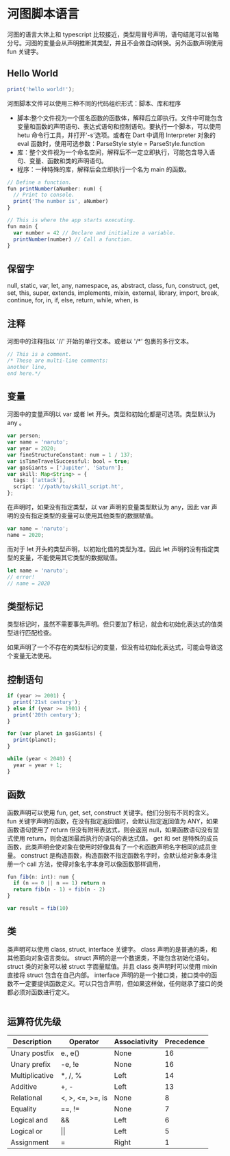 # 河图脚本语言

河图的语言大体上和 typescript 比较接近，类型用冒号声明，语句结尾可以省略分号。河图的变量会从声明推断其类型，并且不会做自动转换。另外函数声明使用 fun 关键字。

## Hello World

```typescript
print('hello world!');
```

河图脚本文件可以使用三种不同的代码组织形式：脚本、库和程序

- 脚本:整个文件视为一个匿名函数的函数体，解释后立即执行。文件中可能包含变量和函数的声明语句、表达式语句和控制语句。要执行一个脚本，可以使用 hetu 命令行工具，并打开'-s'选项。或者在 Dart 中调用 Interpreter 对象的 eval 函数时，使用可选参数：ParseStyle style = ParseStyle.function
- 库：整个文件视为一个命名空间，解释后不一定立即执行，可能包含导入语句、变量、函数和类的声明语句。
- 程序：一种特殊的库，解释后会立即执行一个名为 main 的函数。

```typescript
// Define a function.
fun printNumber(aNumber: num) {
  // Print to console.
  print('The number is', aNumber)
}

// This is where the app starts executing.
fun main {
  var number = 42 // Declare and initialize a variable.
  printNumber(number) // Call a function.
}
```

## 保留字

null, static, var, let, any, namespace, as, abstract, class, fun, construct, get, set, this, super, extends, implements, mixin, external, library, import, break, continue, for, in, if, else, return, while, when, is

## 注释

河图中的注释指以 '//' 开始的单行文本。或者以 '/\*' 包裹的多行文本。

```typescript
// This is a comment.
/* These are multi-line comments:
another line,
end here.*/
```

## 变量

河图中的变量声明以 var 或者 let 开头。类型和初始化都是可选项。类型默认为 any 。

```typescript
var person;
var name = 'naruto';
var year = 2020;
var fineStructureConstant: num = 1 / 137;
var isTimeTravelSuccessful: bool = true;
var gasGiants = ['Jupiter', 'Saturn'];
var skill: Map<String> = {
  tags: ['attack'],
  script: '//path/to/skill_script.ht',
};
```

在声明时，如果没有指定类型，以 var 声明的变量类型默认为 any，因此 var 声明的没有指定类型的变量可以使用其他类型的数据赋值。

```typescript
var name = 'naruto';
name = 2020;
```

而对于 let 开头的类型声明，以初始化值的类型为准。因此 let 声明的没有指定类型的变量，不能使用其它类型的数据赋值。

```typescript
let name = 'naruto';
// error!
// name = 2020
```

## 类型标记

类型标记时，虽然不需要事先声明。但只要加了标记，就会和初始化表达式的值类型进行匹配检查。

如果声明了一个不存在的类型标记的变量，但没有给初始化表达式，可能会导致这个变量无法使用。

## 控制语句

```typescript
if (year >= 2001) {
  print('21st century');
} else if (year >= 1901) {
  print('20th century');
}

for (var planet in gasGiants) {
  print(planet);
}

while (year < 2040) {
  year = year + 1;
}
```

## 函数

函数声明可以使用 fun, get, set, construct 关键字。他们分别有不同的含义。
fun 关键字声明的函数，在没有指定返回值时，会默认指定返回值为 ANY，如果函数语句使用了 return 但没有附带表达式，则会返回 null，如果函数语句没有显式使用 return，则会返回最后执行的语句的表达式值。
get 和 set 是特殊的成员函数，此类声明会使对象在使用时好像具有了一个和函数声明名字相同的成员变量。
construct 是构造函数，构造函数不指定函数名字时，会默认给对象本身注册一个 call 方法，使得对象名字本身可以像函数那样调用，

```typescript
fun fib(n: int): num {
  if (n == 0 || n == 1) return n
  return fib(n - 1) + fib(n - 2)
}

var result = fib(10)
```

## 类

类声明可以使用 class, struct, interface 关键字。
class 声明的是普通的类，和其他面向对象语言类似。
struct 声明的是一个数据类，不能包含初始化语句。struct 类的对象可以被 struct 字面量赋值。并且 class 类声明时可以使用 mixin 直接将 struct 包含在自己内部。
interface 声明的是一个接口类，接口类中的函数不一定要提供函数定义。可以只包含声明，但如果这样做，任何继承了接口的类都必须对函数进行定义。

```typescript

```

## 运算符优先级

| Description    | Operator         | Associativity | Precedence |
| -------------- | ---------------- | ------------- | ---------- |
| Unary postfix  | e., e()          | None          | 16         |
| Unary prefix   | -e, !e           | None          | 16         |
| Multiplicative | \*, /, %         | Left          | 14         |
| Additive       | +, -             | Left          | 13         |
| Relational     | <, >, <=, >=, is | None          | 8          |
| Equality       | ==, !=           | None          | 7          |
| Logical and    | &&               | Left          | 6          |
| Logical or     | \|\|             | Left          | 5          |
| Assignment     | =                | Right         | 1          |
